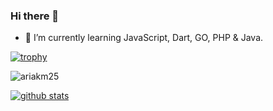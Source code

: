### Hi there 👋
- 🌱 I’m currently learning JavaScript, Dart, GO, PHP & Java.

[![trophy](https://github-profile-trophy.vercel.app/?username=ariakm25&theme=dracula)](https://github.com/ryo-ma/github-profile-trophy)

![ariakm25](https://count.getloli.com/get/@ariakm25?theme=rule34)

[![github stats](https://github-readme-stats.vercel.app/api?username=ariakm25&show_icons=true&theme=tokyonight&count_private=true)](https://github.com/anuraghazra/github-readme-stats)
<!--
**ariakm25/ariakm25** is a ✨ _special_ ✨ repository because its `README.md` (this file) appears on your GitHub profile.

Here are some ideas to get you started:

- 🔭 I’m currently working on ...
- 🌱 I’m currently learning ...
- 👯 I’m looking to collaborate on ...
- 🤔 I’m looking for help with ...
- 💬 Ask me about ...
- 📫 How to reach me: ...
- 😄 Pronouns: ...
- ⚡ Fun fact: ...
-->
